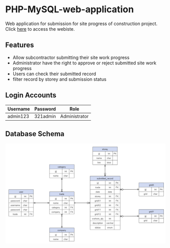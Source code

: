 # PHP-MySQL-web-application
Web application for submission for site progress of construction project. Click [here](http://www.eprogress.site) to access the webiste.

## Features
- Allow subcontractor submitting their site work progress 
- Administrator have the right to approve or reject submitted site work progress
- Users can check their submitted record
- filter record by storey and submission status

## Login Accounts
<table>
<thead>
<tr>
<th>Username</th>
<th>Password</th>
<th>Role</th>
</tr>
</thead>
<tbody>
<tr>
<td>admin123</td>
<td>321admin</td>
<td>Administrator</td>
</tr>
</tbody>
</table>

## Database Schema
![DataBase Schema](schema.png)
